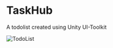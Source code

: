 # TaskHub

A todolist created using Unity UI-Toolkit

![TodoList](https://github.com/KarimZoPr0/TaskHub/assets/58335539/9c100f96-0fa6-4976-870b-13e9fb546d44)
